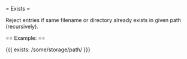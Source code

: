 = Exists =

Reject entries if same filename or directory already exists in given path (recursively).

== Example: ==

{{{
exists: /some/storage/path/
}}}